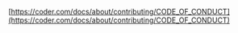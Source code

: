<!-- markdownlint-disable MD041 -->
[https://coder.com/docs/about/contributing/CODE_OF_CONDUCT](https://coder.com/docs/about/contributing/CODE_OF_CONDUCT)

